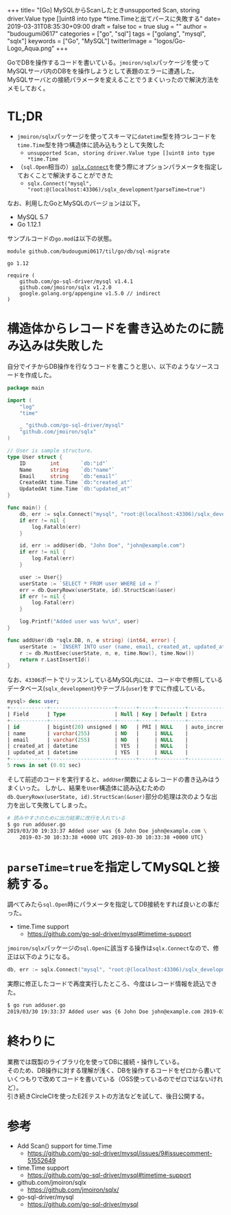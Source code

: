+++
title= "[Go] MySQLからScanしたときunsupported Scan, storing driver.Value type []uint8 into type *time.Timeと出てパースに失敗する"
date= 2019-03-31T08:35:30+09:00
draft = false
toc = true
slug = ""
author = "budougumi0617"
categories = ["go", "sql"]
tags = ["golang", "mysql", "sqlx"]
keywords = ["Go", "MySQL"]
twitterImage = "logos/Go-Logo_Aqua.png"
+++

GoでDBを操作するコードを書いている。`jmoiron/sqlx`パッケージを使ってMySQLサーバ内のDBをを操作しようとして表題のエラーに遭遇した。  
MySQLサーバとの接続パラメータを変えることでうまくいったので解決方法をメモしておく。

<!--more-->

# TL;DR
- `jmoiron/sqlx`パッケージを使ってスキーマに`datetime`型を持つレコードを`time.Time`型を持つ構造体に読み込もうとして失敗した
  - `unsupported Scan, storing driver.Value type []uint8 into type *time.Time`
- （`sql.Open`相当の）[`sqlx.Connect`](https://godoc.org/github.com/jmoiron/sqlx#Connect)を使う際にオプションパラメータを指定しておくことで解決することができた
  - `sqlx.Connect("mysql", "root:@(localhost:43306)/sqlx_development?parseTime=true")`

なお、利用したGoとMySQLのバージョンは以下。

- MySQL 5.7
- Go 1.12.1

サンプルコードの`go.mod`は以下の状態。

```
module github.com/budougumi0617/til/go/db/sql-migrate

go 1.12

require (
	github.com/go-sql-driver/mysql v1.4.1
	github.com/jmoiron/sqlx v1.2.0
	google.golang.org/appengine v1.5.0 // indirect
)
```

# 構造体からレコードを書き込めたのに読み込みは失敗した
自分でイチからDB操作を行なうコードを書こうと思い、以下のようなソースコードを作成した。


```go
package main

import (
	"log"
	"time"

	_ "github.com/go-sql-driver/mysql"
	"github.com/jmoiron/sqlx"
)

// User is sample structure.
type User struct {
	ID        int       `db:"id"`
	Name      string    `db:"name"`
	Email     string    `db:"email"`
	CreatedAt time.Time `db:"created_at"`
	UpdatedAt time.Time `db:"updated_at"`
}

func main() {
	db, err := sqlx.Connect("mysql", "root:@(localhost:43306)/sqlx_development")
	if err != nil {
		log.Fatalln(err)
	}

	id, err := addUser(db, "John Doe", "john@example.com")
	if err != nil {
		log.Fatal(err)
	}

	user := User{}
	userState := `SELECT * FROM user WHERE id = ?`
	err = db.QueryRowx(userState, id).StructScan(&user)
	if err != nil {
		log.Fatal(err)
	}

	log.Printf("Added user was %v\n", user)
}

func addUser(db *sqlx.DB, n, e string) (int64, error) {
	userState := `INSERT INTO user (name, email, created_at, updated_at) VALUES (?, ?, ?, ?)`
	r := db.MustExec(userState, n, e, time.Now(), time.Now())
	return r.LastInsertId()
}
```

なお、`43306`ポートでリッスンしているMySQL内には、コード中で参照しているデータベース(`sqlx_development`)やテーブル(`user`)をすでに作成している。

```sql
mysql> desc user;
+------------+---------------------+------+-----+---------+----------------+
| Field      | Type                | Null | Key | Default | Extra          |
+------------+---------------------+------+-----+---------+----------------+
| id         | bigint(20) unsigned | NO   | PRI | NULL    | auto_increment |
| name       | varchar(255)        | NO   |     | NULL    |                |
| email      | varchar(255)        | NO   |     | NULL    |                |
| created_at | datetime            | YES  |     | NULL    |                |
| updated_at | datetime            | YES  |     | NULL    |                |
+------------+---------------------+------+-----+---------+----------------+
5 rows in set (0.01 sec)
```

そして前述のコードを実行すると、`addUser`関数によるレコードの書き込みはうまくいった。
しかし、結果を`User`構造体に読み込むための`db.QueryRowx(userState, id).StructScan(&user)`部分の処理は次のような出力を出して失敗してしまった。

```bash
# 読みやすさのために出力結果に改行を入れている
$ go run adduser.go
2019/03/30 19:33:37 Added user was {6 John Doe john@example.com \
    2019-03-30 10:33:38 +0000 UTC 2019-03-30 10:33:38 +0000 UTC}
```

# `parseTime=true`を指定してMySQLと接続する。
調べてみたら`sql.Open`時にパラメータを指定してDB接続をすれば良いとの事だった。

- time.Time support
  - https://github.com/go-sql-driver/mysql#timetime-support

`jmoiron/sqlx`パッケージの`sql.Open`に該当する操作は`sqlx.Connect`なので、修正は以下のようになる。

```go
db, err := sqlx.Connect("mysql", "root:@(localhost:43306)/sqlx_development?parseTime=true")
```

実際に修正したコードで再度実行したところ、今度はレコード情報を読込できた。


```bash
$ go run adduser.go
2019/03/30 19:33:37 Added user was {6 John Doe john@example.com 2019-03-30 10:33:38 +0000 UTC 2019-03-30 10:33:38 +0000 UTC}
```

# 終わりに
業務では既製のライブラリ化を使ってDBに接続・操作している。  
そのため、DB操作に対する理解が浅く、DBを操作するコードをゼロから書いていくつもりで改めてコードを書いている（OSS使っているのでゼロではないけれど）。  
引き続きCircleCIを使ったE2Eテストの方法などを試して、後日公開する。

# 参考
- Add Scan() support for time.Time
  - https://github.com/go-sql-driver/mysql/issues/9#issuecomment-51552649
- time.Time support
  - https://github.com/go-sql-driver/mysql#timetime-support
- github.com/jmoiron/sqlx
  - https://github.com/jmoiron/sqlx/
- go-sql-driver/mysql
  - https://github.com/go-sql-driver/mysql


